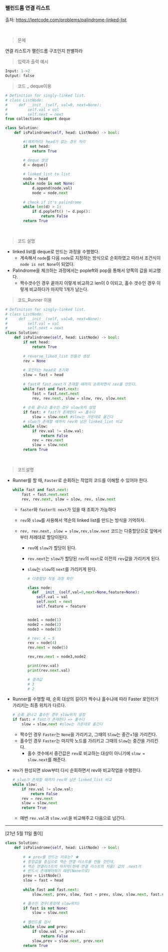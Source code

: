 ### 팰린드롬 연결 리스트

출처: https://leetcode.com/problems/palindrome-linked-list

​    

> 문제

연결 리스트가 팰린드롬 구조인지 판별하라



> 입력과 출력 예시

```python
Input: 1->2
Output: false
```



> 코드 _ deque이용

```python
# Definition for singly-linked list.
# class ListNode:
#     def __init__(self, val=0, next=None):
#         self.val = val
#         self.next = next
from collections import deque

class Solution:
    def isPalindrome(self, head: ListNode) -> bool:

        #(예외처리) head가 없는 경우 처리
        if not head:
            return True

        # deque 생성
        d = deque()
        
        # linked_list to list
        node = head
        while node is not None:
            d.append(node.val)
            node = node.next
        
        # check if it's palindrome
        while len(d) > 1:
            if d.popleft() != d.pop():
                return False
        return True
```

​     



> 코드 설명

* linked list를 deque로 만드는 과정을 수행했다. 
  * 계속해서 `node`를 다음 `node`로 지정하는 방식으로 순회하였고 따라서 조건식이 `node is not None`이 되었다. 
* Palindrome을 체크하는 과정에서는 popleft와 pop을 통해서 양쪽의 값을 비교했다.
  * 짝수갯수인 경우 끝까지 이렇게 비교하고 len이 0 이되고, 홀수 갯수인 경우 이렇게 비교하다가 마지막 1개가 남는다. 





> 코드_Runner 이용

```python
# Definition for singly-linked list.
# class ListNode:
#     def __init__(self, val=0, next=None):
#         self.val = val
#         self.next = next
class Solution:
    def isPalindrome(self, head: ListNode) -> bool:
        if not head:
            return True
        
        # reverse_liked_list 만들것 생성
        rev = None
        
        # 포인터는 head로 초기화
        slow = fast = head
        
        # fast와 fast.next가 존재할 때까지 순회하면서 rev를 만든다.
        while fast and fast.next:
            fast = fast.next.next
            rev, rev.next, slow = slow, rev, slow.next
        
   		# 순회 끝나고 홀수인 경우 slow위치 설정
        if fast: # fast가 존재한다 => 홀수다
            slow = slow.next #slow는 가운데로 옮긴다
        # slwo가 존재할 때까지 rev와 남은 linked_list 비교    
        while slow:
            if rev.val != slow.val:
                return False
            rev = rev.next
            slow = slow.next
        return True
```

​    

> 코드설명



* Runner를 할 때, `Faster`로 순회하는 작업의 코드를 이해할 수 있어야 한다.

  ```python
  while fast and fast.next:
      fast = fast.next.next
      rev, rev.next, slow = slow, rev, slow.next
  ```

  * `faster`와 `faster의 next`가 있을 때 조회가 가능하다

  * `rev`와 `slow`를 사용해서 역순의 linked list를 만드는 방식을 기억하자.

  * `rev, rev.next, slow = slow,rev,slow.next` 코드는 다중할당으로 앞에서부터 차례대로 할당이된다.
    
    * `rev`에 `slow`가 할당이 된다.
      
    * `rev.next`는 `slow`가 할당된 `rev`의 `next`로 이전의 `rev`값을 가리키게 된다. 
      
    * `slow`는 `slow`의 `next`를 가리키게 된다. 
      
      ```python
      # 다중할당 작동 과정 확인
      
      class node:
        def __init__(self,val=0,next=None,feature=None):
          self.val = val
          self.next = next
          self.feature = feature
      
      
      node1 = node(1)
      node2 = node(2)
      node3 = node(3)
      
      # rev: 4 → 5
      rev = node(4)
      rev.next = node(5)
      
      rev,rev.next = node3,node2
      
      print(rev.val)  
      print(rev.next.val)
      
      # 결과값 
      # 3
      # 2
      ```
      
      
      
      

* Runner를 수행할 때, 순회 대상의 길이가 짝수냐 홀수냐에 따라 Faster 포인터가 가리키는 최종 위치가 다르다.

  ```python
  # 순회 끝나고 홀수인 경우 slow위치 설정
  if fast: # fast가 존재한다 => 홀수다
      slow = slow.next #slow는 가운데로 옮긴다
  ```

  * 짝수인 경우 `Faster`는 `None`을 가리키고, 그때의 `Slow`는 중간+1을 가리킨다.
  * 홀수인 경우 `Faster`는 마지막 노드를 가리키고 그때의 `Slow`는 중간을 가리킨다.
    * 홀수 갯수에서 중간값은 `rev`로 비교하는 대상이 아니기에 `slow = slow.next`를 해준다.

* rev가 완성되면 slow부터 다시 순회하면서 rev와 비교작업을 수행한다.

  ```python
  # slwo가 존재할 때까지 rev와 남은 linked_list 비교    
  while slow:
      if rev.val != slow.val:
          return False
      rev = rev.next
      slow = slow.next
      return True
  ```

  * 매번 `rev.val`과 `slow.val`을 비교해주고 다음으로 넘긴다.






---

[21년 5월 11일 풀이]

```PYTHON
class Solution:
    def isPalindrome(self, head: ListNode) -> bool:
        
        # ★ prev를 만드는 이유는? ★
        # 중앙값을 중심으로 역순 연결 리스트를 만들 것인데, 
        # 역순 연결리스트의 마지막(현재 연결 리스트의 처음) 값의 .next가 
        # 반드시 존재해야하기 때문(None으로)
        prev = ListNode()
        slow = fast = head
        
        while fast and fast.next:
            slow.next, prev, slow, fast = prev, slow, slow.next, fast.next.next

        # 홀수인 경우(중앙에 slow위치)
        if fast is not None:
            slow = slow.next
            
        # 팰린드롬 검사
        while slow and prev:
            if slow.val != prev.val:
                return False
            slow,prev = slow.next, prev.next
        return True
```

